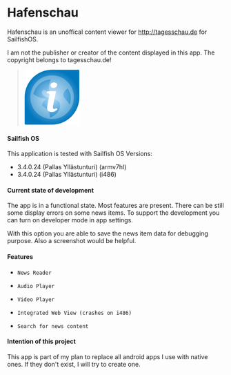# Hafenschau
Hafenschau is an unoffical content viewer for http://tagesschau.de for SailfishOS.

I am not the publisher or creator of the content displayed in this app. 
The copyright belongs to tagesschau.de!

>![](icons/128x128/harbour-hafenschau.png)

#### Sailfish OS
This application is tested with Sailfish OS Versions:

- 3.4.0.24 (Pallas Yllästunturi) (armv7hl)
- 3.4.0.24 (Pallas Yllästunturi) (i486)

#### Current state of development

The app is in a functional state. Most features are present. There can be still some display errors on some news items. To support the development you can turn on developer mode in app settings.

With this option you are able to save the news item data for debugging purpose. Also a screenshot would be helpful.


#### Features

-     News Reader
-     Audio Player
-     Video Player
-     Integrated Web View (crashes on i486)
-     Search for news content

#### Intention of this project

This app is part of my plan to replace all android apps I use with native ones. If they don't exist, I will try to create one.